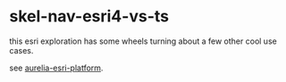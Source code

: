 # skel-nav-esri4-vs-ts

this esri exploration has some wheels turning about a few other cool use cases.  

see [aurelia-esri-platform](https://github.com/cmichaelgraham/aurelia-esri-platform).
